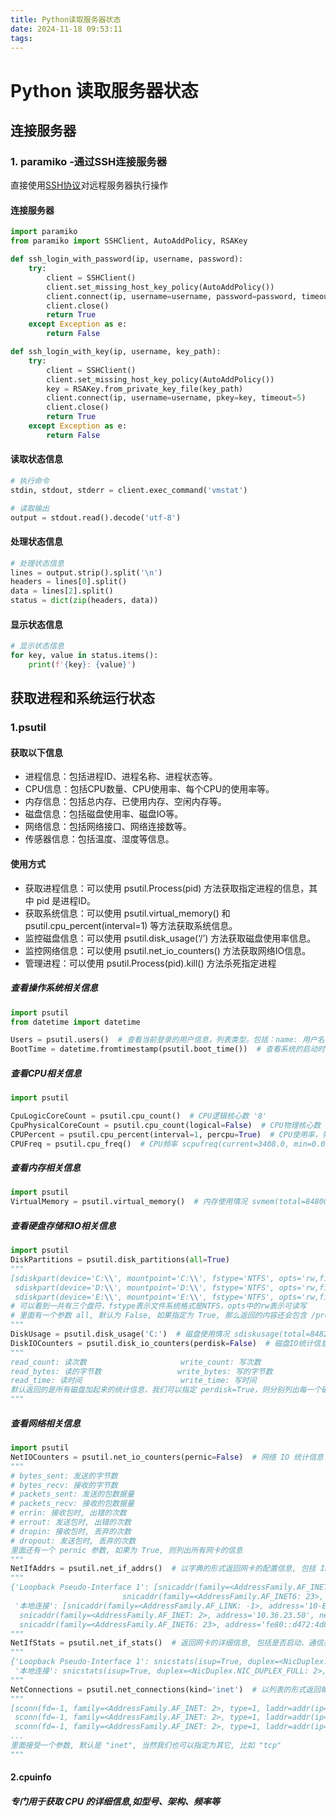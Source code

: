 ```yaml
---
title: Python读取服务器状态
date: 2024-11-18 09:53:11
tags:
---
```


# Python 读取服务器状态

## 连接服务器

### 1. paramiko -通过SSH连接服务器

直接使用[SSH协议](https://so.csdn.net/so/search?q=SSH协议&spm=1001.2101.3001.7020)对远程服务器执行操作

#### 连接服务器

```python
import paramiko
from paramiko import SSHClient, AutoAddPolicy, RSAKey

def ssh_login_with_password(ip, username, password):
    try:
        client = SSHClient()
        client.set_missing_host_key_policy(AutoAddPolicy())
        client.connect(ip, username=username, password=password, timeout=5)
        client.close()
        return True
    except Exception as e:
        return False

def ssh_login_with_key(ip, username, key_path):
    try:
        client = SSHClient()
        client.set_missing_host_key_policy(AutoAddPolicy())
        key = RSAKey.from_private_key_file(key_path)
        client.connect(ip, username=username, pkey=key, timeout=5)
        client.close()
        return True
    except Exception as e:
        return False
```

#### 读取状态信息

```python
# 执行命令
stdin, stdout, stderr = client.exec_command('vmstat')

# 读取输出
output = stdout.read().decode('utf-8')
```



#### 处理状态信息

```python
# 处理状态信息
lines = output.strip().split('\n')
headers = lines[0].split()
data = lines[2].split()
status = dict(zip(headers, data))
```



#### 显示状态信息

```python
# 显示状态信息
for key, value in status.items():
    print(f'{key}: {value}')
```

## 获取进程和系统运行状态

### 1.psutil

#### 获取以下信息

- 进程信息：包括进程ID、进程名称、进程状态等。
- CPU信息：包括CPU数量、CPU使用率、每个CPU的使用率等。
- 内存信息：包括总内存、已使用内存、空闲内存等。
- 磁盘信息：包括磁盘使用率、磁盘IO等。
- 网络信息：包括网络接口、网络连接数等。
- 传感器信息：包括温度、湿度等信息。

#### 使用方式

- 获取进程信息：可以使用 psutil.Process(pid) 方法获取指定进程的信息，其中 pid 是进程ID。
- 获取系统信息：可以使用 psutil.virtual_memory() 和 psutil.cpu_percent(interval=1) 等方法获取系统信息。
- 监控磁盘信息：可以使用 psutil.disk_usage(‘/’) 方法获取磁盘使用率信息。
- 监控网络信息：可以使用 psutil.net_io_counters() 方法获取网络IO信息。
- 管理进程：可以使用 psutil.Process(pid).kill() 方法杀死指定进程

##### 查看操作系统相关信息

```python
import psutil
from datetime import datetime

Users = psutil.users()  # 查看当前登录的用户信息，列表类型。包括：name: 用户名  terminal: 终端  host: 主机地址  started: 登录时间  pid: 进程id
BootTime = datetime.fromtimestamp(psutil.boot_time())  # 查看系统的启动时间 2022-12-12 08:40:05

```



##### 查看CPU相关信息

```python
import psutil

CpuLogicCoreCount = psutil.cpu_count()  # CPU逻辑核心数 '8'
CpuPhysicalCoreCount = psutil.cpu_count(logical=False)  # CPU物理核心数 '4'
CPUPercent = psutil.cpu_percent(interval=1, percpu=True)  # CPU使用率，列表显示，interval表示刷新间隔，列表中的元素代表每个CPU逻辑核心 [6.1, 1.5, 4.6, 7.7, 10.8, 1.5, 1.5, 1.5]
CPUFreq = psutil.cpu_freq()  # CPU频率 scpufreq(current=3408.0, min=0.0, max=3408.0)

```



##### 查看内存相关信息

```python
import psutil
VirtualMemory = psutil.virtual_memory()  # 内存使用情况 svmem(total=8480059392, available=1381511168, percent=83.7, used=7098548224, free=1381511168) total: 总内存 available: 可用内存

```



##### 查看硬盘存储和IO相关信息

```python
import psutil
DiskPartitions = psutil.disk_partitions(all=True)
"""
[sdiskpart(device='C:\\', mountpoint='C:\\', fstype='NTFS', opts='rw,fixed'),
 sdiskpart(device='D:\\', mountpoint='D:\\', fstype='NTFS', opts='rw,fixed'),
 sdiskpart(device='E:\\', mountpoint='E:\\', fstype='NTFS', opts='rw,fixed')]
# 可以看到一共有三个盘符，fstype表示文件系统格式是NTFS，opts中的rw表示可读写
# 里面有一个参数 all, 默认为 False, 如果指定为 True, 那么返回的内容还会包含 /proc 等特殊文件系统的挂载信息，由于我这里是 Windows, 所以两者没区别
"""
DiskUsage = psutil.disk_usage('C:')  # 磁盘使用情况 sdiskusage(total=84821807104, used=66361847808, free=18459959296, percent=78.2)
DiskIOCounters = psutil.disk_io_counters(perdisk=False)  # 磁盘IO统计信息 sdiskio(read_count=4612339, write_count=1834298, read_bytes=116422007808, write_bytes=61427764224, read_time=12831, write_time=4321)
"""
read_count: 读次数                     write_count: 写次数
read_bytes: 读的字节数                 write_bytes: 写的字节数
read_time: 读时间                      write_time: 写时间
默认返回的是所有磁盘加起来的统计信息，我们可以指定 perdisk=True，则分别列出每一个磁盘的统计信息。
"""

```



##### 查看网络相关信息

```py
import psutil
NetIOCounters = psutil.net_io_counters(pernic=False)  # 网络 IO 统计信息 snetio(bytes_sent=873520263, bytes_recv=311085337, packets_sent=1091582, packets_recv=1259384, errin=0, errout=0, dropin=0, dropout=0)
"""
# bytes_sent: 发送的字节数
# bytes_recv: 接收的字节数
# packets_sent: 发送的包数据量
# packets_recv: 接收的包数据量
# errin: 接收包时, 出错的次数
# errout: 发送包时, 出错的次数
# dropin: 接收包时, 丢弃的次数
# dropout: 发送包时, 丢弃的次数
里面还有一个 pernic 参数, 如果为 True, 则列出所有网卡的信息
"""
NetIfAddrs = psutil.net_if_addrs()  # 以字典的形式返回网卡的配置信息, 包括 IP 地址、Mac地址、子网掩码、广播地址等等
"""
{'Loopback Pseudo-Interface 1': [snicaddr(family=<AddressFamily.AF_INET: 2>, address='127.0.0.1', netmask='255.0.0.0', broadcast=None, ptp=None),
                         snicaddr(family=<AddressFamily.AF_INET6: 23>, address='::1', netmask=None, broadcast=None, ptp=None)],
 '本地连接': [snicaddr(family=<AddressFamily.AF_LINK: -1>, address='10-E7-C6-2D-AB-2C', netmask=None, broadcast=None, ptp=None),
  snicaddr(family=<AddressFamily.AF_INET: 2>, address='10.36.23.50', netmask='255.255.255.0', broadcast=None, ptp=None),
  snicaddr(family=<AddressFamily.AF_INET6: 23>, address='fe80::d472:4d86:72f6:4da1', netmask=None, broadcast=None, ptp=None)]}
"""
NetIfStats = psutil.net_if_stats()  # 返回网卡的详细信息, 包括是否启动、通信类型、传输速度、mtu
"""
{'Loopback Pseudo-Interface 1': snicstats(isup=True, duplex=<NicDuplex.NIC_DUPLEX_FULL: 2>, speed=1073, mtu=1500),
 '本地连接': snicstats(isup=True, duplex=<NicDuplex.NIC_DUPLEX_FULL: 2>, speed=100, mtu=1500)}
"""
NetConnections = psutil.net_connections(kind='inet')  # 以列表的形式返回每个网络连接的详细信息
"""
[sconn(fd=-1, family=<AddressFamily.AF_INET: 2>, type=1, laddr=addr(ip='127.0.0.1', port=57096), raddr=addr(ip='127.0.0.1', port=57095), status='ESTABLISHED', pid=7456),
 sconn(fd=-1, family=<AddressFamily.AF_INET: 2>, type=1, laddr=addr(ip='127.0.0.1', port=57230), raddr=addr(ip='127.0.0.1', port=57229), status='ESTABLISHED', pid=20992),
 sconn(fd=-1, family=<AddressFamily.AF_INET: 2>, type=1, laddr=addr(ip='127.0.0.1', port=57184), raddr=addr(ip='127.0.0.1', port=57251), status='ESTABLISHED', pid=20992)]
...
里面接受一个参数, 默认是 "inet", 当然我们也可以指定为其它, 比如 "tcp"
"""
```

#### 2.cpuinfo

##### 专门用于获取 CPU 的详细信息,如型号、架构、频率等
